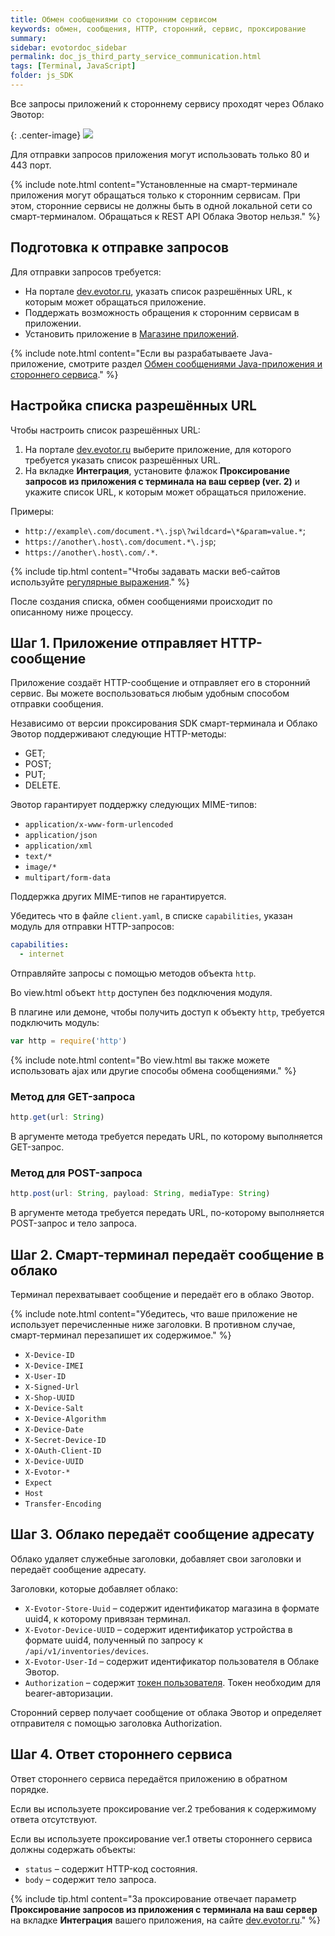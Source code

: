 ```yaml
---
title: Обмен сообщениями со сторонним сервисом
keywords: обмен, сообщения, HTTP, сторонний, сервис, проксирование
summary:
sidebar: evotordoc_sidebar
permalink: doc_js_third_party_service_communication.html
tags: [Terminal, JavaScript]
folder: js_SDK
---
```


Все запросы приложений к стороннему сервису проходят через Облако Эвотор:

{: .center-image}
![](images\cloud_proxy.png)

Для отправки запросов приложения могут использовать только 80 и 443 порт.

{% include note.html content="Установленные на смарт-терминале приложения могут обращаться только к сторонним сервисам. При этом, сторонние сервисы не должны быть в одной локальной сети со смарт-терминалом. Обращаться к REST API Облака Эвотор нельзя." %}

## Подготовка к отправке запросов

Для отправки запросов требуется:

* На портале [dev.evotor.ru](https://dev.evotor.ru), указать список разрешённых URL, к которым может обращаться приложение.
* Поддержать возможность обращения к сторонним сервисам в приложении.
* Установить приложение в [Магазине приложений](./doc_app_installation.html#MarkeplaceAppInstallation).

{% include note.html content="Если вы разрабатываете Java-приложение, смотрите раздел [Обмен сообщениями Java-приложения и стороннего сервиса](./doc_java_third_party_service_communication.html)." %}

## Настройка списка разрешённых URL

Чтобы настроить список разрешённых URL:

1. На портале [dev.evotor.ru](https://dev.evotor.ru) выберите приложение, для которого требуется указать список разрешённых URL.
2. На вкладке **Интеграция**, установите флажок **Проксирование запросов из приложения с терминала на ваш сервер (ver. 2)** и укажите список URL, к которым может обращаться приложение.

Примеры:

* `http://example\.com/document.*\.jsp\?wildcard=\*&param=value.*`;
* `https://another\.host\.com/document.*\.jsp`;
* `https://another\.host\.com/.*`.

{% include tip.html content="Чтобы задавать маски веб-сайтов используйте [регулярные выражения](http://docs.oracle.com/javase/8/docs/api/java/util/regex/Pattern.html#sum)." %}

После создания списка, обмен сообщениями происходит по описанному ниже процессу.

## Шаг 1. Приложение отправляет HTTP-сообщение

Приложение создаёт HTTP-сообщение и отправляет его в сторонний сервис. Вы можете воспользоваться любым удобным способом отправки сообщения.

Независимо от версии проксирования SDK смарт-терминала и Облако Эвотор поддерживают следующие HTTP-методы:

* GET;
* POST;
* PUT;
* DELETE.

Эвотор гарантирует поддержку следующих MIME-типов:

* `application/x-www-form-urlencoded`
* `application/json`
* `application/xml`
* `text/*`
* `image/*`
* `multipart/form-data`

Поддержка других MIME-типов не гарантируется.

Убедитесь что в файле `client.yaml`, в списке `capabilities`, указан модуль для отправки HTTP-запросов:

```yaml
capabilities:
  - internet
```

Отправляйте запросы с помощью методов объекта `http`.

Во view.html объект `http` доступен без подключения модуля.

В плагине или демоне, чтобы получить доступ к объекту `http`, требуется подключить модуль:

```javascript
var http = require('http')
```

{% include note.html content="Во view.html вы также можете использовать ajax или другие способы обмена сообщениями." %}

### Метод для GET-запроса

```javascript
http.get(url: String)
```

В аргументе метода требуется передать URL, по которому выполняется GET-запрос.

### Метод для POST-запроса

```javascript
http.post(url: String, payload: String, mediaType: String)
```

В аргументе метода требуется передать URL, по-которому выполняется POST-запрос и тело запроса.

## Шаг 2. Смарт-терминал передаёт сообщение в облако

Терминал перехватывает сообщение и передаёт его в облако Эвотор.

{% include note.html content="Убедитесь, что ваше приложение не использует перечисленные ниже заголовки. В противном случае, смарт-терминал перезапишет их содержимое." %}

* `X-Device-ID`
* `X-Device-IMEI`
* `X-User-ID`
* `X-Signed-Url`
* `X-Shop-UUID`
* `X-Device-Salt`
* `X-Device-Algorithm`
* `X-Device-Date`
* `X-Secret-Device-ID`
* `X-OAuth-Client-ID`
* `X-Device-UUID`
* `X-Evotor-*`
* `Expect`
* `Host`
* `Transfer-Encoding`

## Шаг 3. Облако передаёт сообщение адресату

Облако удаляет служебные заголовки, добавляет свои заголовки и передаёт сообщение адресату.

Заголовки, которые добавляет облако:

* `X-Evotor-Store-Uuid` – содержит идентификатор магазина в формате uuid4, к которому привязан терминал.
* `X-Evotor-Device-UUID` – содержит идентификатор устройства в формате uuid4, полученный по запросу к `/api/v1/inventories/devices`.
* `X-Evotor-User-Id` – содержит идентификатор пользователя в Облаке Эвотор.
* `Authorization` – содержит [токен пользователя](./doc_evotor_api_authorization.html#usersToken). Токен необходим для bearer-авторизации.

Сторонний сервер получает сообщение от облака Эвотор и определяет отправителя с помощью заголовка Authorization.

## Шаг 4. Ответ стороннего сервиса

Ответ стороннего сервиса передаётся приложению в обратном порядке.

Если вы используете проксирование ver.2 требования к содержимому ответа отсутствуют.

Если вы используете проксирование ver.1 ответы стороннего сервиса должны содержать объекты:

  * `status` – содержит HTTP-код состояния.
  * `body` – содержит тело запроса.

{% include tip.html content="За проксирование отвечает параметр **Проксирование запросов из приложения с терминала на ваш сервер** на вкладке **Интеграция** вашего приложения, на сайте [dev.evotor.ru](https://dev.evotor.ru/)." %}
